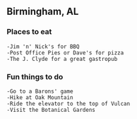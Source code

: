 ## Birmingham, AL

### Places to eat
    -Jim 'n' Nick's for BBQ
    -Post Office Pies or Dave's for pizza
    -The J. Clyde for a great gastropub



### Fun things to do
    -Go to a Barons' game
    -Hike at Oak Mountain
    -Ride the elevator to the top of Vulcan
    -Visit the Botanical Gardens
